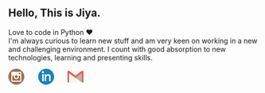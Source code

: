 ## Hello, This is Jiya.

Love to code in Python ❤️   
I'm always curious to learn new stuff and am very keen on working in a new and challenging environment. I count with good absorption to new technologies, learning and presenting skills.

[![](https://github.com/Jiya-Ull-Haq/Jiya-Ull-Haq/blob/master/iconfinder_instagram_291706%20(2).png)](https://www.instagram.com/this_is_jiya/)&nbsp;&nbsp;&nbsp;&nbsp;&nbsp;&nbsp;&nbsp;[![](https://github.com/Jiya-Ull-Haq/Jiya-Ull-Haq/blob/master/iconfinder_linkedin_291709%20(2).png)](https://www.linkedin.com/in/jiya-ull-haq-ab25111a0/)&nbsp;&nbsp;&nbsp;&nbsp;&nbsp;&nbsp;&nbsp;[![](https://github.com/Jiya-Ull-Haq/Jiya-Ull-Haq/blob/master/iconfinder_gmail_2916249%20(2).png)](mailto:shaik.jiyaullhaq@gmail.com)
